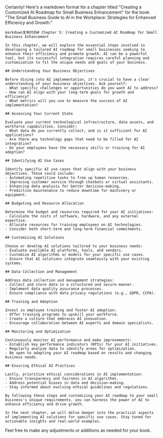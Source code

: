 Certainly! Here's a markdown format for a chapter titled "Creating a Customized AI Roadmap for Small Business Enhancement" for the book "The Small Business Guide to AI in the Workplace: Strategies for Enhanced Efficiency and Growth."

    markdown复制代码# Chapter 5: Creating a Customized AI Roadmap for Small Business Enhancement

    In this chapter, we will explore the essential steps involved in developing a tailored AI roadmap for small businesses seeking to enhance their efficiency and promote growth. AI can be a powerful tool, but its successful integration requires careful planning and customization to fit the unique needs and goals of your business.

    ## Understanding Your Business Objectives

    Before diving into AI implementation, it's crucial to have a clear understanding of your business objectives. Ask yourself:
    - What specific challenges or opportunities do you want AI to address?
    - How can AI align with your long-term goals for growth and efficiency?
    - What metrics will you use to measure the success of AI implementation?

    ## Assessing Your Current State

    Evaluate your current technological infrastructure, data assets, and workforce capabilities. Consider:
    - What data do you currently collect, and is it sufficient for AI applications?
    - Are there any technology gaps that need to be filled for AI integration?
    - Do your employees have the necessary skills or training for AI adoption?

    ## Identifying AI Use Cases

    Identify specific AI use cases that align with your business objectives. These could include:
    - Automating repetitive tasks to free up human resources.
    - Improving customer service through chatbots or virtual assistants.
    - Enhancing data analysis for better decision-making.
    - Predictive maintenance to reduce downtime for machinery or equipment.

    ## Budgeting and Resource Allocation

    Determine the budget and resources required for your AI initiatives:
    - Calculate the costs of software, hardware, and any external expertise.
    - Allocate resources for training employees on AI technologies.
    - Consider both short-term and long-term financial commitments.

    ## Customizing AI Solutions

    Choose or develop AI solutions tailored to your business needs:
    - Evaluate available AI platforms, tools, and vendors.
    - Customize AI algorithms or models for your specific use cases.
    - Ensure that AI solutions integrate seamlessly with your existing systems.

    ## Data Collection and Management

    Address data collection and management strategies:
    - Collect and store data in a structured and secure manner.
    - Implement data quality assurance processes.
    - Ensure compliance with data privacy regulations (e.g., GDPR, CCPA).

    ## Training and Adoption

    Invest in employee training and foster AI adoption:
    - Offer training programs to upskill your workforce.
    - Create a culture that embraces AI innovation.
    - Encourage collaboration between AI experts and domain specialists.

    ## Monitoring and Optimization

    Continuously monitor AI performance and make improvements:
    - Establish key performance indicators (KPIs) for your AI initiatives.
    - Regularly analyze data to identify areas for optimization.
    - Be open to adapting your AI roadmap based on results and changing business needs.

    ## Ensuring Ethical AI Practices

    Lastly, prioritize ethical considerations in AI implementation:
    - Ensure transparency and fairness in AI algorithms.
    - Address potential biases in data and decision-making.
    - Stay informed about evolving ethical guidelines and regulations.

    By following these steps and customizing your AI roadmap to your small business's unique requirements, you can harness the power of AI to enhance efficiency and drive growth.

    In the next chapter, we will delve deeper into the practical aspects of implementing AI solutions for specific use cases. Stay tuned for actionable insights and real-world examples.

Feel free to make any adjustments or additions as needed for your book.
